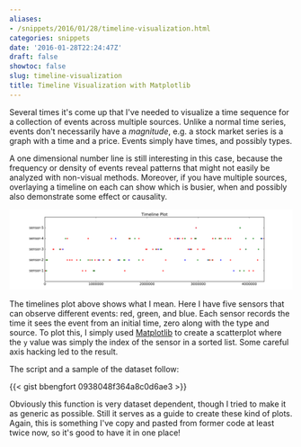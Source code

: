 ```yaml
---
aliases:
- /snippets/2016/01/28/timeline-visualization.html
categories: snippets
date: '2016-01-28T22:24:47Z'
draft: false
showtoc: false
slug: timeline-visualization
title: Timeline Visualization with Matplotlib
---
```


Several times it's come up that I've needed to visualize a time sequence for a collection of events across multiple sources. Unlike a normal time series, events don't necessarily have a _magnitude_, e.g. a stock market series is a graph with a time and a price. Events simply have times, and possibly types.

A one dimensional number line is still interesting in this case, because the frequency or density of events reveal patterns that might not easily be analyzed with non-visual methods. Moreover, if you have multiple sources, overlaying a timeline on each can show which is busier, when and possibly also demonstrate some effect or causality.

![Timeline Plot](/images/2016-01-28-timeline.svg)

The timelines plot above shows what I mean. Here I have five sensors that can observe different events: red, green, and blue. Each sensor records the time it sees the event from an initial time, zero along with the type and source. To plot this, I simply used [Matplotlib](http://matplotlib.org/) to create a scatterplot where the `y` value was simply the index of the sensor in a sorted list. Some careful axis hacking led to the result.

The script and a sample of the dataset follow:

{{< gist bbengfort 0938048f364a8c0d6ae3 >}}

Obviously this function is very dataset dependent, though I tried to make it as generic as possible. Still it serves as a guide to create these kind of plots. Again, this is something I've copy and pasted from former code at least twice now, so it's good to have it in one place!
